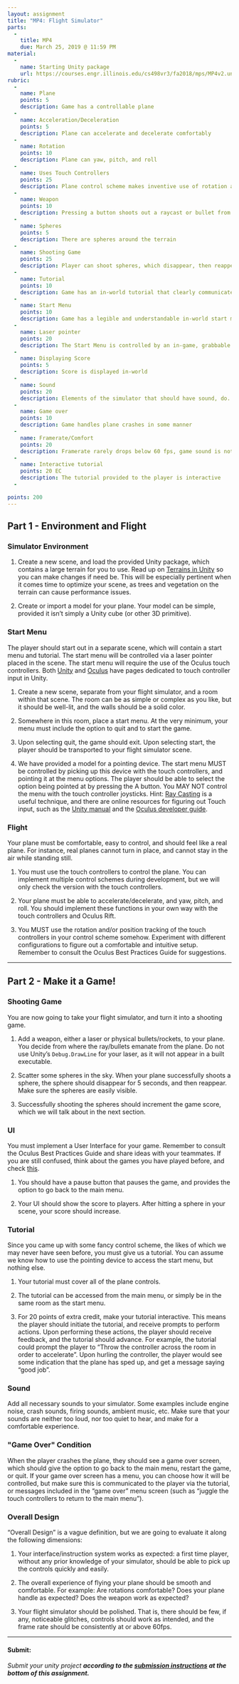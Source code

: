 ```yaml
---
layout: assignment
title: "MP4: Flight Simulator"
parts:
  -
    title: MP4
    due: March 25, 2019 @ 11:59 PM
material:
  -
    name: Starting Unity package
    url: https://courses.engr.illinois.edu/cs498vr3/fa2018/mps/MP4v2.unitypackage
rubric:
  -
    name: Plane
    points: 5
    description: Game has a controllable plane
  -
    name: Acceleration/Deceleration
    points: 5
    description: Plane can accelerate and decelerate comfortably
  -
    name: Rotation
    points: 10
    description: Plane can yaw, pitch, and roll
  -
    name: Uses Touch Controllers
    points: 25
    description: Plane control scheme makes inventive use of rotation and position tracking of touch controllers
  -
    name: Weapon
    points: 10
    description: Pressing a button shoots out a raycast or bullet from the plane
  -
    name: Spheres
    points: 5
    description: There are spheres around the terrain
  -
    name: Shooting Game
    points: 25
    description: Player can shoot spheres, which disappear, then reappear
  -
    name: Tutorial
    points: 10
    description: Game has an in-world tutorial that clearly communicates how to control the plane
  -
    name: Start Menu
    points: 10
    description: Game has a legible and understandable in-world start menu
  -
    name: Laser pointer
    points: 20
    description: The Start Menu is controlled by an in-game, grabbable laser pointer
  -
    name: Displaying Score
    points: 5
    description: Score is displayed in-world
  -
    name: Sound
    points: 20
    description: Elements of the simulator that should have sound, do.
  -
    name: Game over
    points: 10
    description: Game handles plane crashes in some manner
  -
    name: Framerate/Comfort
    points: 20
    description: Framerate rarely drops below 60 fps, game sound is not obnoxious, and plane acceleration, deceleration, and rotations are comfortable.
  -
    name: Interactive tutorial
    points: 20 EC
    description: The tutorial provided to the player is interactive
  -

points: 200
---
```


## Part 1 - Environment and Flight

### Simulator Environment

1. Create a new scene, and load the provided Unity package, which contains a large terrain for you to use. Read up on [Terrains in Unity](https://docs.unity3d.com/Manual/script-Terrain.html) 
   so you can make changes if need be. This will be especially pertinent when it comes time to optimize your scene, as trees and vegetation 
   on the terrain can cause performance issues.

2. Create or import a model for your plane. Your model can be simple, provided it isn’t simply a Unity cube (or other 3D primitive).


### Start Menu

The player should start out in a separate scene, which will contain a start menu and tutorial. The start menu will be controlled via a laser pointer 
placed in the scene. The start menu will require the use of the Oculus touch controllers. Both [Unity](https://docs.unity3d.com/Manual/OculusControllers.html) and [Oculus](https://developer.oculus.com/documentation/unity/latest/concepts/unity-ovrinput/) have pages dedicated to 
touch controller input in Unity.


1. Create a new scene, separate from your flight simulator, and a room within that scene. The room can be as simple or complex as you like, 
   but it should be well-lit, and the walls should be a solid color.

2. Somewhere in this room, place a start menu. At the very minimum, your menu must include the option to quit and to start the game.

3. Upon selecting quit, the game should exit. Upon selecting start, the player should be transported to your flight simulator scene.

4. We have provided a model for a pointing device. The start menu MUST be controlled by picking up this device with the touch controllers, 
   and pointing it at the menu options. The player should be able to select the option being pointed at by pressing the A button. You MAY NOT 
   control the menu with the touch controller joysticks. Hint: [Ray Casting](https://unity3d.com/learn/tutorials/modules/beginner/physics/raycasting) is a useful technique, and there are online resources for figuring 
   out Touch input, such as the [Unity manual](https://docs.unity3d.com/Manual/OculusControllers.html) and the [Oculus developer guide](https://developer.oculus.com/documentation/unity/latest/concepts/unity-ovrinput/).


### Flight

Your plane must be comfortable, easy to control, and should feel like a real plane. For instance, real planes cannot turn in place, and cannot 
stay in the air while standing still.

1. You must use the touch controllers to control the plane. You can implement multiple control schemes during development, but we will 
   only check the version with the touch controllers. 

2. Your plane must be able to accelerate/decelerate, and yaw, pitch, and roll. You should implement these functions in your own way with 
   the touch controllers and Oculus Rift. 

3. You MUST use the rotation and/or position tracking of the touch controllers in your control scheme somehow. Experiment with different 
   configurations to figure out a comfortable and intuitive setup. Remember to consult the Oculus Best Practices Guide for suggestions. 

---

## Part 2 - Make it a Game!

### Shooting Game

You are now going to take your flight simulator, and turn it into a shooting game.

1. Add a weapon, either a laser or physical bullets/rockets, to your plane. You decide from where the ray/bullets emanate from the plane. 
   Do not use Unity’s `Debug.DrawLine` for your laser, as it will not appear in a built executable.

2. Scatter some spheres in the sky. When your plane successfully shoots a sphere, the sphere should disappear for 5 seconds, and then 
   reappear. Make sure the spheres are easily visible.

3. Successfully shooting the spheres should increment the game score, which we will talk about in the next section.


### UI

You must implement a User Interface for your game. Remember to consult the Oculus Best Practices Guide and share ideas with your teammates. 
If you are still confused, think about the games you have played before, and check [this](https://developer.oculus.com/blog/introducing-the-oculus-sample-framework-for-unity-5/).

1. You should have a pause button that pauses the game, and provides the option to go back to the main menu.

2. Your UI should show the score to players. After hitting a sphere in your scene, your score should increase.


### Tutorial

Since you came up with some fancy control scheme, the likes of which we may never have seen before, you must give us a tutorial. 
You can assume we know how to use the pointing device to access the start menu, but nothing else.

1. Your tutorial must cover all of the plane controls.

2. The tutorial can be accessed from the main menu, or simply be in the same room as the start menu. 

3. For 20 points of extra credit, make your tutorial interactive. This means the player should initiate the tutorial, and receive 
   prompts to perform actions. Upon performing these actions, the player should receive feedback, and the tutorial should advance. 
   For example, the tutorial could prompt the player to “Throw the controller across the room in order to accelerate”. Upon hurling the controller, 
   the player would see some indication that the plane has sped up, and get a message saying “good job”.


### Sound

Add all necessary sounds to your simulator. Some examples include engine noise, crash sounds, firing sounds, ambient music, etc. Make sure that your 
sounds are neither too loud, nor too quiet to hear, and make for a comfortable experience.


### "Game Over" Condition

When the player crashes the plane, they should see a game over screen, which should give the option to go back to the main menu, restart the game, or quit.
If your game over screen has a menu, you can choose how it will be controlled, but make sure this is communicated to the player via the tutorial, or messages 
included in the “game over” menu screen (such as “juggle the touch controllers to return to the main menu”).


### Overall Design

“Overall Design” is a vague definition, but we are going to evaluate it along the following dimensions:

1. Your interface/instruction system works as expected: a first time player, without any prior knowledge of your simulator, should be able to pick up the controls quickly and easily.

2. The overall experience of flying your plane should be smooth and comfortable. For example: Are rotations comfortable? Does your plane handle as expected? Does the weapon work as expected?

3. Your flight simulator should be polished. That is, there should be few, if any, noticeable glitches, controls should work as intended, and the frame rate should be consistently at or above 60fps.

---

#### Submit: 
*Submit your unity project **according to the [submission instructions](#submission-instructions) at the bottom of this assignment.***


